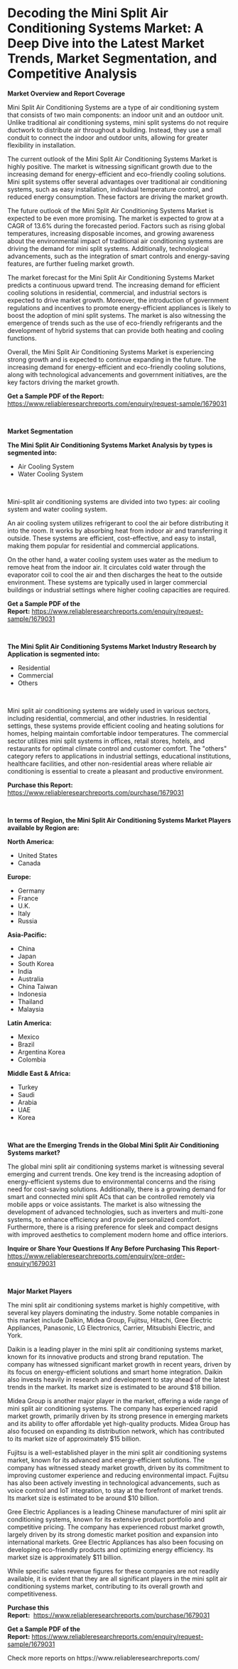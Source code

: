 <p><h1>Decoding the Mini Split Air Conditioning Systems Market: A Deep Dive into the Latest Market Trends, Market Segmentation, and Competitive Analysis</h1></p><p><strong>Market Overview and Report Coverage</strong></p>
<p><p>Mini Split Air Conditioning Systems are a type of air conditioning system that consists of two main components: an indoor unit and an outdoor unit. Unlike traditional air conditioning systems, mini split systems do not require ductwork to distribute air throughout a building. Instead, they use a small conduit to connect the indoor and outdoor units, allowing for greater flexibility in installation.</p><p>The current outlook of the Mini Split Air Conditioning Systems Market is highly positive. The market is witnessing significant growth due to the increasing demand for energy-efficient and eco-friendly cooling solutions. Mini split systems offer several advantages over traditional air conditioning systems, such as easy installation, individual temperature control, and reduced energy consumption. These factors are driving the market growth.</p><p>The future outlook of the Mini Split Air Conditioning Systems Market is expected to be even more promising. The market is expected to grow at a CAGR of 13.6% during the forecasted period. Factors such as rising global temperatures, increasing disposable incomes, and growing awareness about the environmental impact of traditional air conditioning systems are driving the demand for mini split systems. Additionally, technological advancements, such as the integration of smart controls and energy-saving features, are further fueling market growth.</p><p>The market forecast for the Mini Split Air Conditioning Systems Market predicts a continuous upward trend. The increasing demand for efficient cooling solutions in residential, commercial, and industrial sectors is expected to drive market growth. Moreover, the introduction of government regulations and incentives to promote energy-efficient appliances is likely to boost the adoption of mini split systems. The market is also witnessing the emergence of trends such as the use of eco-friendly refrigerants and the development of hybrid systems that can provide both heating and cooling functions.</p><p>Overall, the Mini Split Air Conditioning Systems Market is experiencing strong growth and is expected to continue expanding in the future. The increasing demand for energy-efficient and eco-friendly cooling solutions, along with technological advancements and government initiatives, are the key factors driving the market growth.</p></p>
<p><strong>Get a Sample PDF of the Report:</strong> <a href="https://www.reliableresearchreports.com/enquiry/request-sample/1679031">https://www.reliableresearchreports.com/enquiry/request-sample/1679031</a></p>
<p>&nbsp;</p>
<p><strong>Market Segmentation</strong></p>
<p><strong>The Mini Split Air Conditioning Systems Market Analysis by types is segmented into:</strong></p>
<p><ul><li>Air Cooling System</li><li>Water Cooling System</li></ul></p>
<p>&nbsp;</p>
<p><p>Mini-split air conditioning systems are divided into two types: air cooling system and water cooling system. </p><p>An air cooling system utilizes refrigerant to cool the air before distributing it into the room. It works by absorbing heat from indoor air and transferring it outside. These systems are efficient, cost-effective, and easy to install, making them popular for residential and commercial applications.</p><p>On the other hand, a water cooling system uses water as the medium to remove heat from the indoor air. It circulates cold water through the evaporator coil to cool the air and then discharges the heat to the outside environment. These systems are typically used in larger commercial buildings or industrial settings where higher cooling capacities are required.</p></p>
<p><strong>Get a Sample PDF of the Report:</strong>&nbsp;<a href="https://www.reliableresearchreports.com/enquiry/request-sample/1679031">https://www.reliableresearchreports.com/enquiry/request-sample/1679031</a></p>
<p>&nbsp;</p>
<p><strong>The Mini Split Air Conditioning Systems Market Industry Research by Application is segmented into:</strong></p>
<p><ul><li>Residential</li><li>Commercial</li><li>Others</li></ul></p>
<p>&nbsp;</p>
<p><p>Mini split air conditioning systems are widely used in various sectors, including residential, commercial, and other industries. In residential settings, these systems provide efficient cooling and heating solutions for homes, helping maintain comfortable indoor temperatures. The commercial sector utilizes mini split systems in offices, retail stores, hotels, and restaurants for optimal climate control and customer comfort. The "others" category refers to applications in industrial settings, educational institutions, healthcare facilities, and other non-residential areas where reliable air conditioning is essential to create a pleasant and productive environment.</p></p>
<p><strong>Purchase this Report:</strong>&nbsp; <a href="https://www.reliableresearchreports.com/purchase/1679031">https://www.reliableresearchreports.com/purchase/1679031</a></p>
<p>&nbsp;</p>
<p><strong>In terms of Region, the Mini Split Air Conditioning Systems Market Players available by Region are:</strong></p>
<p>
    <p> <strong> North America: </strong>
        <ul>
            <li>United States</li>
            <li>Canada</li>
        </ul>
        </p> 
    <p> <strong> Europe: </strong>
        <ul>
            <li>Germany</li>
            <li>France</li>
            <li>U.K.</li>
            <li>Italy</li>
            <li>Russia</li>
        </ul>
        </p> 
    <p> <strong> Asia-Pacific: </strong>
        <ul>
            <li>China</li>
            <li>Japan</li>
            <li>South Korea</li>
            <li>India</li>
            <li>Australia</li>
            <li>China Taiwan</li>
            <li>Indonesia</li>
            <li>Thailand</li>
            <li>Malaysia</li>
        </ul>
        </p> 
    <p> <strong> Latin America: </strong>
        <ul>
            <li>Mexico</li>
            <li>Brazil</li>
            <li>Argentina Korea</li>
            <li>Colombia</li>
        </ul>
        </p> 
    <p> <strong> Middle East & Africa: </strong>
        <ul>
            <li>Turkey</li>
            <li>Saudi</li>
            <li>Arabia</li>
            <li>UAE</li>
            <li>Korea</li>
        </ul>
    </p>
    </p>
<p>&nbsp;</p>
<p><strong>What are the Emerging Trends in the Global Mini Split Air Conditioning Systems market?</strong></p>
<p><p>The global mini split air conditioning systems market is witnessing several emerging and current trends. One key trend is the increasing adoption of energy-efficient systems due to environmental concerns and the rising need for cost-saving solutions. Additionally, there is a growing demand for smart and connected mini split ACs that can be controlled remotely via mobile apps or voice assistants. The market is also witnessing the development of advanced technologies, such as inverters and multi-zone systems, to enhance efficiency and provide personalized comfort. Furthermore, there is a rising preference for sleek and compact designs with improved aesthetics to complement modern home and office interiors.</p></p>
<p><strong>Inquire or Share Your Questions If Any Before Purchasing This Report</strong>- <a href="https://www.reliableresearchreports.com/enquiry/pre-order-enquiry/1679031">https://www.reliableresearchreports.com/enquiry/pre-order-enquiry/1679031</a></p>
<p>&nbsp;</p>
<p><strong>Major Market Players</strong></p>
<p><p>The mini split air conditioning systems market is highly competitive, with several key players dominating the industry. Some notable companies in this market include Daikin, Midea Group, Fujitsu, Hitachi, Gree Electric Appliances, Panasonic, LG Electronics, Carrier, Mitsubishi Electric, and York.</p><p>Daikin is a leading player in the mini split air conditioning systems market, known for its innovative products and strong brand reputation. The company has witnessed significant market growth in recent years, driven by its focus on energy-efficient solutions and smart home integration. Daikin also invests heavily in research and development to stay ahead of the latest trends in the market. Its market size is estimated to be around $18 billion.</p><p>Midea Group is another major player in the market, offering a wide range of mini split air conditioning systems. The company has experienced rapid market growth, primarily driven by its strong presence in emerging markets and its ability to offer affordable yet high-quality products. Midea Group has also focused on expanding its distribution network, which has contributed to its market size of approximately $15 billion.</p><p>Fujitsu is a well-established player in the mini split air conditioning systems market, known for its advanced and energy-efficient solutions. The company has witnessed steady market growth, driven by its commitment to improving customer experience and reducing environmental impact. Fujitsu has also been actively investing in technological advancements, such as voice control and IoT integration, to stay at the forefront of market trends. Its market size is estimated to be around $10 billion.</p><p>Gree Electric Appliances is a leading Chinese manufacturer of mini split air conditioning systems, known for its extensive product portfolio and competitive pricing. The company has experienced robust market growth, largely driven by its strong domestic market position and expansion into international markets. Gree Electric Appliances has also been focusing on developing eco-friendly products and optimizing energy efficiency. Its market size is approximately $11 billion.</p><p>While specific sales revenue figures for these companies are not readily available, it is evident that they are all significant players in the mini split air conditioning systems market, contributing to its overall growth and competitiveness.</p></p>
<p><strong>Purchase this Report:</strong>&nbsp;&nbsp;<a href="https://www.reliableresearchreports.com/purchase/1679031">https://www.reliableresearchreports.com/purchase/1679031</a></p>
<p></p>
<p><strong>Get a Sample PDF of the Report:</strong>&nbsp;<a href="https://www.reliableresearchreports.com/enquiry/request-sample/1679031">https://www.reliableresearchreports.com/enquiry/request-sample/1679031</a></p>
<p>Check more reports on https://www.reliableresearchreports.com/</p>